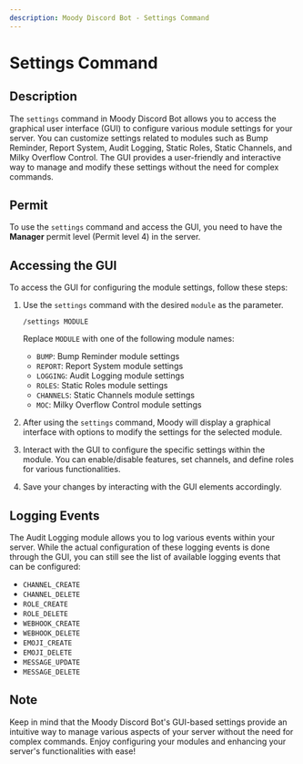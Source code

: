 ```yaml
---
description: Moody Discord Bot - Settings Command
---
```


# Settings Command

## Description

The `settings` command in Moody Discord Bot allows you to access the graphical user interface (GUI) to configure various module settings for your server. You can customize settings related to modules such as Bump Reminder, Report System, Audit Logging, Static Roles, Static Channels, and Milky Overflow Control. The GUI provides a user-friendly and interactive way to manage and modify these settings without the need for complex commands.

## Permit

To use the `settings` command and access the GUI, you need to have the **Manager** permit level (Permit level 4) in the server.

## Accessing the GUI

To access the GUI for configuring the module settings, follow these steps:

1. Use the `settings` command with the desired `module` as the parameter.

    ```
    /settings MODULE
    ```

    Replace `MODULE` with one of the following module names:

    - `BUMP`: Bump Reminder module settings
    - `REPORT`: Report System module settings
    - `LOGGING`: Audit Logging module settings
    - `ROLES`: Static Roles module settings
    - `CHANNELS`: Static Channels module settings
    - `MOC`: Milky Overflow Control module settings

2. After using the `settings` command, Moody will display a graphical interface with options to modify the settings for the selected module.

3. Interact with the GUI to configure the specific settings within the module. You can enable/disable features, set channels, and define roles for various functionalities.

4. Save your changes by interacting with the GUI elements accordingly.

## Logging Events

The Audit Logging module allows you to log various events within your server. While the actual configuration of these logging events is done through the GUI, you can still see the list of available logging events that can be configured:

- `CHANNEL_CREATE`
- `CHANNEL_DELETE`
- `ROLE_CREATE`
- `ROLE_DELETE`
- `WEBHOOK_CREATE`
- `WEBHOOK_DELETE`
- `EMOJI_CREATE`
- `EMOJI_DELETE`
- `MESSAGE_UPDATE`
- `MESSAGE_DELETE`

## Note

Keep in mind that the Moody Discord Bot's GUI-based settings provide an intuitive way to manage various aspects of your server without the need for complex commands. Enjoy configuring your modules and enhancing your server's functionalities with ease!
